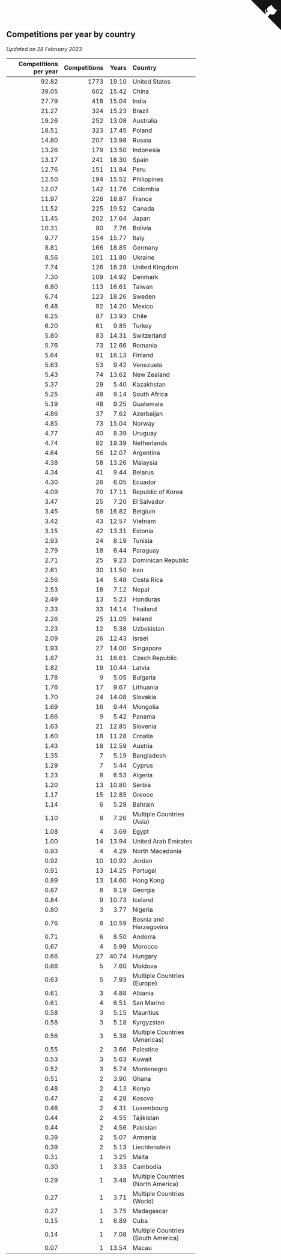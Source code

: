 ## Competitions per year by country

*Updated on 28 February 2023*

| Competitions per year | Competitions | Years | Country |
| ---: | ---: | ---: | :--- |
| 92.82 | 1773 | 19.10 | United States |
| 39.05 | 602 | 15.42 | China |
| 27.79 | 418 | 15.04 | India |
| 21.27 | 324 | 15.23 | Brazil |
| 19.26 | 252 | 13.08 | Australia |
| 18.51 | 323 | 17.45 | Poland |
| 14.80 | 207 | 13.98 | Russia |
| 13.26 | 179 | 13.50 | Indonesia |
| 13.17 | 241 | 18.30 | Spain |
| 12.76 | 151 | 11.84 | Peru |
| 12.50 | 194 | 15.52 | Philippines |
| 12.07 | 142 | 11.76 | Colombia |
| 11.97 | 226 | 18.87 | France |
| 11.52 | 225 | 19.52 | Canada |
| 11.45 | 202 | 17.64 | Japan |
| 10.31 | 80 | 7.76 | Bolivia |
| 9.77 | 154 | 15.77 | Italy |
| 8.81 | 166 | 18.85 | Germany |
| 8.56 | 101 | 11.80 | Ukraine |
| 7.74 | 126 | 16.28 | United Kingdom |
| 7.30 | 109 | 14.92 | Denmark |
| 6.80 | 113 | 16.61 | Taiwan |
| 6.74 | 123 | 18.26 | Sweden |
| 6.48 | 92 | 14.20 | Mexico |
| 6.25 | 87 | 13.93 | Chile |
| 6.20 | 61 | 9.85 | Turkey |
| 5.80 | 83 | 14.31 | Switzerland |
| 5.76 | 73 | 12.66 | Romania |
| 5.64 | 91 | 16.13 | Finland |
| 5.63 | 53 | 9.42 | Venezuela |
| 5.43 | 74 | 13.62 | New Zealand |
| 5.37 | 29 | 5.40 | Kazakhstan |
| 5.25 | 48 | 9.14 | South Africa |
| 5.19 | 48 | 9.25 | Guatemala |
| 4.86 | 37 | 7.62 | Azerbaijan |
| 4.85 | 73 | 15.04 | Norway |
| 4.77 | 40 | 8.39 | Uruguay |
| 4.74 | 92 | 19.39 | Netherlands |
| 4.64 | 56 | 12.07 | Argentina |
| 4.38 | 58 | 13.26 | Malaysia |
| 4.34 | 41 | 9.44 | Belarus |
| 4.30 | 26 | 6.05 | Ecuador |
| 4.09 | 70 | 17.11 | Republic of Korea |
| 3.47 | 25 | 7.20 | El Salvador |
| 3.45 | 58 | 16.82 | Belgium |
| 3.42 | 43 | 12.57 | Vietnam |
| 3.15 | 42 | 13.31 | Estonia |
| 2.93 | 24 | 8.19 | Tunisia |
| 2.79 | 18 | 6.44 | Paraguay |
| 2.71 | 25 | 9.23 | Dominican Republic |
| 2.61 | 30 | 11.50 | Iran |
| 2.56 | 14 | 5.48 | Costa Rica |
| 2.53 | 18 | 7.12 | Nepal |
| 2.49 | 13 | 5.23 | Honduras |
| 2.33 | 33 | 14.14 | Thailand |
| 2.26 | 25 | 11.05 | Ireland |
| 2.23 | 12 | 5.38 | Uzbekistan |
| 2.09 | 26 | 12.43 | Israel |
| 1.93 | 27 | 14.00 | Singapore |
| 1.87 | 31 | 16.61 | Czech Republic |
| 1.82 | 19 | 10.44 | Latvia |
| 1.78 | 9 | 5.05 | Bulgaria |
| 1.76 | 17 | 9.67 | Lithuania |
| 1.70 | 24 | 14.08 | Slovakia |
| 1.69 | 16 | 9.44 | Mongolia |
| 1.66 | 9 | 5.42 | Panama |
| 1.63 | 21 | 12.85 | Slovenia |
| 1.60 | 18 | 11.28 | Croatia |
| 1.43 | 18 | 12.59 | Austria |
| 1.35 | 7 | 5.19 | Bangladesh |
| 1.29 | 7 | 5.44 | Cyprus |
| 1.23 | 8 | 6.53 | Algeria |
| 1.20 | 13 | 10.80 | Serbia |
| 1.17 | 15 | 12.85 | Greece |
| 1.14 | 6 | 5.28 | Bahrain |
| 1.10 | 8 | 7.26 | Multiple Countries (Asia) |
| 1.08 | 4 | 3.69 | Egypt |
| 1.00 | 14 | 13.94 | United Arab Emirates |
| 0.93 | 4 | 4.29 | North Macedonia |
| 0.92 | 10 | 10.92 | Jordan |
| 0.91 | 13 | 14.25 | Portugal |
| 0.89 | 13 | 14.60 | Hong Kong |
| 0.87 | 8 | 9.19 | Georgia |
| 0.84 | 9 | 10.73 | Iceland |
| 0.80 | 3 | 3.77 | Nigeria |
| 0.76 | 8 | 10.59 | Bosnia and Herzegovina |
| 0.71 | 6 | 8.50 | Andorra |
| 0.67 | 4 | 5.99 | Morocco |
| 0.66 | 27 | 40.74 | Hungary |
| 0.66 | 5 | 7.60 | Moldova |
| 0.63 | 5 | 7.93 | Multiple Countries (Europe) |
| 0.61 | 3 | 4.88 | Albania |
| 0.61 | 4 | 6.51 | San Marino |
| 0.58 | 3 | 5.15 | Mauritius |
| 0.58 | 3 | 5.18 | Kyrgyzstan |
| 0.56 | 3 | 5.38 | Multiple Countries (Americas) |
| 0.55 | 2 | 3.66 | Palestine |
| 0.53 | 3 | 5.63 | Kuwait |
| 0.52 | 3 | 5.74 | Montenegro |
| 0.51 | 2 | 3.90 | Ghana |
| 0.48 | 2 | 4.13 | Kenya |
| 0.47 | 2 | 4.28 | Kosovo |
| 0.46 | 2 | 4.31 | Luxembourg |
| 0.44 | 2 | 4.55 | Tajikistan |
| 0.44 | 2 | 4.56 | Pakistan |
| 0.39 | 2 | 5.07 | Armenia |
| 0.39 | 2 | 5.13 | Liechtenstein |
| 0.31 | 1 | 3.25 | Malta |
| 0.30 | 1 | 3.33 | Cambodia |
| 0.29 | 1 | 3.48 | Multiple Countries (North America) |
| 0.27 | 1 | 3.71 | Multiple Countries (World) |
| 0.27 | 1 | 3.75 | Madagascar |
| 0.15 | 1 | 6.89 | Cuba |
| 0.14 | 1 | 7.08 | Multiple Countries (South America) |
| 0.07 | 1 | 13.54 | Macau |


<a href="https://github.com/JustinTimeCuber/wca_statistics" class="github-corner" aria-label="View source on Github"><svg width="80" height="80" viewBox="0 0 250 250" style="fill:#151513; color:#fff; position: absolute; top: 0; border: 0; right: 0;" aria-hidden="true"><path d="M0,0 L115,115 L130,115 L142,142 L250,250 L250,0 Z"></path><path d="M128.3,109.0 C113.8,99.7 119.0,89.6 119.0,89.6 C122.0,82.7 120.5,78.6 120.5,78.6 C119.2,72.0 123.4,76.3 123.4,76.3 C127.3,80.9 125.5,87.3 125.5,87.3 C122.9,97.6 130.6,101.9 134.4,103.2" fill="currentColor" style="transform-origin: 130px 106px;" class="octo-arm"></path><path d="M115.0,115.0 C114.9,115.1 118.7,116.5 119.8,115.4 L133.7,101.6 C136.9,99.2 139.9,98.4 142.2,98.6 C133.8,88.0 127.5,74.4 143.8,58.0 C148.5,53.4 154.0,51.2 159.7,51.0 C160.3,49.4 163.2,43.6 171.4,40.1 C171.4,40.1 176.1,42.5 178.8,56.2 C183.1,58.6 187.2,61.8 190.9,65.4 C194.5,69.0 197.7,73.2 200.1,77.6 C213.8,80.2 216.3,84.9 216.3,84.9 C212.7,93.1 206.9,96.0 205.4,96.6 C205.1,102.4 203.0,107.8 198.3,112.5 C181.9,128.9 168.3,122.5 157.7,114.1 C157.9,116.9 156.7,120.9 152.7,124.9 L141.0,136.5 C139.8,137.7 141.6,141.9 141.8,141.8 Z" fill="currentColor" class="octo-body"></path></svg></a><style>.github-corner:hover .octo-arm{animation:octocat-wave 560ms ease-in-out}@keyframes octocat-wave{0%,100%{transform:rotate(0)}20%,60%{transform:rotate(-25deg)}40%,80%{transform:rotate(10deg)}}@media (max-width:500px){.github-corner:hover .octo-arm{animation:none}.github-corner .octo-arm{animation:octocat-wave 560ms ease-in-out}}</style>
